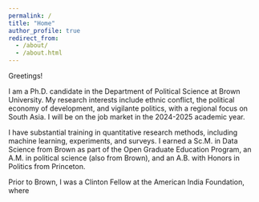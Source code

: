 ```yaml
---
permalink: /
title: "Home"
author_profile: true
redirect_from: 
  - /about/
  - /about.html
---
```


Greetings!

I am a Ph.D. candidate in the Department of Political Science at Brown University. My research interests include ethnic conflict, the political economy of development, and vigilante politics, with a regional focus on South Asia. I will be on the job market in the 2024-2025 academic year. 

I have substantial training in quantitative research methods, including machine learning, experiments, and surveys. I earned a Sc.M. in Data Science from Brown as part of the Open Graduate Education Program, an A.M. in political science (also from Brown), and an A.B. with Honors in Politics from Princeton.

Prior to Brown, I was a Clinton Fellow at the American India Foundation, where 


